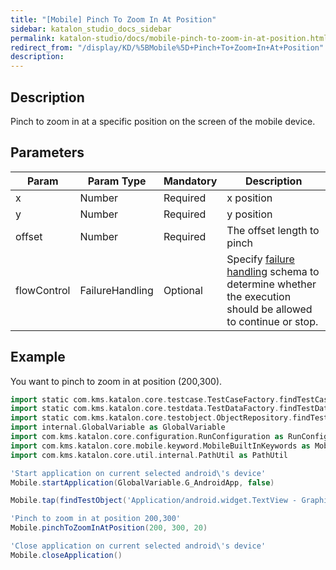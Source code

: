 ```yaml
---
title: "[Mobile] Pinch To Zoom In At Position" 
sidebar: katalon_studio_docs_sidebar
permalink: katalon-studio/docs/mobile-pinch-to-zoom-in-at-position.html 
redirect_from: "/display/KD/%5BMobile%5D+Pinch+To+Zoom+In+At+Position" 
description: 
---
```

Description
-----------

Pinch to zoom in at a specific position on the screen of the mobile device.

Parameters
----------

| Param | Param Type | Mandatory | Description |
| --- | --- | --- | --- |
| x | Number | Required | x position |
| y | Number | Required | y position |
| offset | Number | Required | The offset length to pinch |
| flowControl | FailureHandling | Optional | Specify [failure handling](/x/qAAM) schema to determine whether the execution should be allowed to continue or stop. |

Example 
--------

You want to pinch to zoom in at position (200,300).

```groovy
import static com.kms.katalon.core.testcase.TestCaseFactory.findTestCase
import static com.kms.katalon.core.testdata.TestDataFactory.findTestData
import static com.kms.katalon.core.testobject.ObjectRepository.findTestObject
import internal.GlobalVariable as GlobalVariable
import com.kms.katalon.core.configuration.RunConfiguration as RunConfiguration
import com.kms.katalon.core.mobile.keyword.MobileBuiltInKeywords as Mobile
import com.kms.katalon.core.util.internal.PathUtil as PathUtil

'Start application on current selected android\'s device'
Mobile.startApplication(GlobalVariable.G_AndroidApp, false)

Mobile.tap(findTestObject('Application/android.widget.TextView - Graphics'), GlobalVariable.G_Timeout)

'Pinch to zoom in at position 200,300'
Mobile.pinchToZoomInAtPosition(200, 300, 20)

'Close application on current selected android\'s device'
Mobile.closeApplication()
```